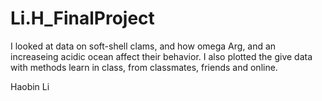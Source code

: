 # Li.H_FinalProject

I looked at data on soft-shell clams, and how omega Arg, and an increaseing acidic ocean affect their behavior. 
I also plotted the give data with methods learn in class, from classmates, friends and online. 

Haobin Li
